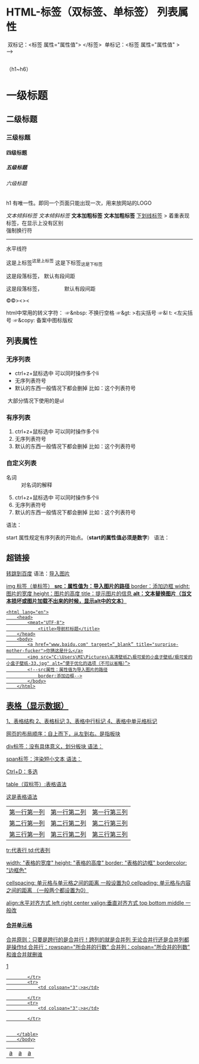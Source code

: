 # HTML-标签（双标签、单标签）    列表属性

<!DOCTYPE html>
<html>
    <heat>
        <meat lang="UTF-8">
            <title>标题栏内容</title>
    </heat>
    <body>
        </body>
		</html>
</!doctype>
<!DOCTYPE html>
<html>
    <head lang="en">
        <meat = "UTF-8">
            <title>这是标题栏</title>
    </head>
    <body></body>
	</html>
</!doctype>

​					双标记：<标签  属性="属性值">   </标签>
​					单标记：<标签   属性="属性值" >				
-->

## <!DOCTYPE html>
<html>
    <head>
        <meat >
    </head>
    <body></body>
	</html>
</!doctype>

（h1~h6）
<body>

<h1>一级标题</h1>
<h2>二级标题</h2>
<h3>三级标题</h3>
<h4>四级标题</h4>
<h5>五级标题</h5>
<h6>六级标题</h6>

</body>
h1  有唯一性。即同一个页面只能出现一次，用来放网站的LOGO

<i>文本倾斜标签</i>
<em>文本倾斜标签</em>
<b>文本加粗标签</b>
<strong>文本加粗标签</strong>
<u>下划线标签</u>
<em></em>><strong></strong>      着重表现标签，在显示上没有区别
<br/> 强制换行符

<hr/>水平线符

这是上标签<sup>这是上标签</sup>
这是下标签<sub>这是下标签</sub>

<p>这是段落标签，            默认有段间距</p><p>这是段落标签，&nbsp;&nbsp;&nbsp;&nbsp;&nbsp;&nbsp;&nbsp;&nbsp;&nbsp;&nbsp;&nbsp;&nbsp;&nbsp;&nbsp;&nbsp;默认有段间距</p><p>&copy;&copy;&gt;&lt;&gt;&lt;</p>

html中常用的转义字符：
					☞&nbsp:     不换行空格
					☞&gt:          >右尖括号
					☞&l t:          <左尖括号
					☞&copy:      备案中图标版权

## 列表属性

### 无序列表

<ul>
    <li>ctrl+z+鼠标选中   可以同时操作多个li</li>
    <li>无序列表符号</li>
    <li>默认的东西一般情况下都会删掉  比如：这个列表符号</li>
</ul>

​		大部分情况下使用的是ul

### 有序列表

<ol>
     <li>ctrl+z+鼠标选中   可以同时操作多个li</li>
    <li>无序列表符号</li>
    <li>默认的东西一般情况下都会删掉  比如：这个列表符号</li>
</ol>

### 自定义列表

<dl>
    <dt>名词</dt>
    <dd>对名词的解释</dd>


</dl>



<ol  type = "1" start="5">
	<li>ctrl+z+鼠标选中   可以同时操作多个li</li>
	<li>无序列表符号</li>
	<li>默认的东西一般情况下都会删掉  比如：这个列表符号</li>
</ol>

  <ol  type="5">

  </ol>

</ol>

<!--type:规定列表中的列表项目的项目符号的类型
			1 数字顺序的有序列表（默认值）（1、2、3、4）
			a 字母顺序的与序列表，小写（a、b、c、d）
			A 字母顺序的有序列表，大写（A、B、C、D）
			i 罗马数字，小写（i、ii、iii、iv）
			I 罗马数字，大写（I、II、III、IV）
	-->
语法：<ol  type="a">  </ol>

start  属性规定有序列表的开始点。（**start的属性值必须是数字**）
语法：<ol start="5">  </ol>

## 超链接

<!DOCTYPE html>
<html lang="en">
    <head>
        <meat charset="UTF-8">
            <title>这里转跳到百度</title>
    </head>
    <body>
        <a href="hppt://www.baidu.com" target="_blank"title="这是一个超链接">转跳到百度</a>
        </body>
</html>
</!doctype>
语法：<a href ="hppt:www.baidu.com“>这是跳转到百度</a>
<!--

​	target（目标）属性
​		属性值：
​					_self_(下划线self):    在当前页面打开链接，次为默认值。
​					_blank_(下划线blank)：   在新窗口打开链接，会保留原窗口

​	title属性：作用：提示信息！（一般的标签都适用title）

-->

## 导入图片

img 标签（单标签）
**src：属性值为：导入图片的路径**
border：添加边框
widht:图片的宽度
height：图片的高度
title：提示图片的信息
**alt：文本替换图片（当文本损坏或图片加载不出来的时候，显示alt中的文本）**

<!DOCTYPE html>
	<html lang="en">
        <head>
            <meat="UTF-8">
                <title>导航栏标题</title>
        </head>
        <body>
            <a href="www.baidu.com" targeet=“_blank” title="surprise-mother-fucker">你猜这是什么</a>
            <img src="C:\Users\MI\Pictures\高清壁纸Z\极可爱的小盒子壁纸/极可爱的小盒子壁纸-33.jpg" alt=“便于优化的选项（不可以省略）”>
            <!--src属性：属性值为导入图片的路径
				border:添加边框-->
            </body>
        </html>
 <!--
	相对路径：
					1、同级找同级：直接书写名称
					2、上级找下级：文件夹名称  /   目标文件
					3、下级找上级：../(返回上一级)目标文件
					4、分别在两个同级的文件夹内：下级找上级、上级找下级（../文件夹名称  /  目标文件）

-->

## 表格（显示数据）

1、表格结构
2、表格标记
3、表格中行标记
4、表格中单元格标记

网页的布局顺序：自上而下，从左到右。是指板块

div标签：没有具体意义，划分板块
语法：<div></div>

span标签：渲染短小文本
语法：<span></span>

Ctrl+D：多选

table（双标签）:表格语法

<!DOCTYPE html>
<html>
    <head>
        <meat = "UTF-8">
            <titlr>这是表格语法</titlr>
    </head>
    <body>
        <table width="10";height="50";border="1";bordercolor="blank">
            <tr>
                <td>第一行第一列</td>
                <td>第一行第二列</td>
                <td>第一行第三列</td>
            </tr>
            <tr>
                <td>第二行第一列</td>
                <td>第二行第二列</td>
                <td>第二行第三列</td>
            </tr>
            <tr>
                <td>第三行第一列</td>
                <td>第三行第二列</td>
                <td>第三行第三列</td>
            </tr>
        </table>
        </body>
</html>

</table>
tr:代表行
td:代表列

width:  "表格的宽度"
height:  "表格的高度"
border:  "表格的边框"
bordercolor:  "边框色"

cellspacing:  单元格与单元格之间的距离  一般设置为0
cellpading:   单元格与内容之间的距离
（一般两个都设置为0） 

align:水平对齐方式 left  right   center
valign:垂直对齐方式 top  bottom  middle   一般改

#### 合并单元格

合并原则：只要是跨行的是合并行！跨列的就是合并列
					无论合并行还是合并列都是操作td
合并行：rowspan="所合并的行数"
合并列：colspan="所合并的列数"
和谁合并就删谁

<!DOCTYPE html>
<html>
    <head>
        <meat="UTF-8">
            <title>合并单元格</title>
    </head>
    <body>
        <table wigth="300";height="100";border="1";bordercoler="blank";cellspacing="0";cellpading="0";>
            <tr>
                <td>a</td>
                <td>a</td>
                <td>a</td>
            </tr>
            <tr>
            	<tdr colspan="3";>1</td>

            </tr>
            <tr>
            	<td colspan="3";>a</td>
    
            </tr>
            <tr>
            	<td colspan="3";>a</td>
    
            </tr>


        </table>
        </body>
</html>
</!doctype>





